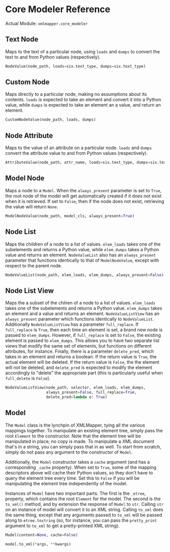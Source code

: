 Core Modeler Reference
======================

Actual Module: `xmlmapper.core_modeler`

Text Node
---------

Maps to the text of a particular node, using `loads` and `dumps`
to convert the text to and from Python values (respectively).

```python
NodeValue(node_path, loads=six.text_type, dumps=six.text_type)
```

Custom Node
-----------

Maps directly to a particular node, making no assumptions about
its contents.  `loads` is expected to take an element and convert
it into a Python value, while `dumps` is expected to take an
element an a value, and return an element.

```python
CustomNodeValue(node_path, loads, dumps)
```

Node Attribute
--------------

Maps to the value of an attribute on a particular node. `loads`
and `dumps` convert the attribute value to and from Python values
(respectively).

```python
AttributeValue(node_path, attr_name, loads=six.text_type, dumps=six.text_type)
```

Model Node
----------

Maps a node to a `Model`.  When the `always_present` parameter is set to
`True`, the root node of the model will get automatically created if it
does not exist when it is retrieved.  If set to `False`, then if the node
does not exist, retrieving the value will return `None`.

```python
ModelNodeValue(node_path, model_cls, always_present=True)
```

Node List
---------

Maps the children of a node to a list of values.  `elem_loads`
takes one of the subelements and returns a Python value,
while `elem_dumps` takes a Python value and returns an element.
`NodeValueList` also has an `always_present` parameter that functions
identically to that of `ModelNodeValue`, except with respect to the
parent node.

```python
NodeValueList(node_path, elem_loads, elem_dumps, always_present=False)
```

Node List View
--------------

Maps the a subset of the chilren of a node to a list of values. `elem_loads`
takes one of the subelements and returns a Python value.  `elem_dumps` takes
an element and a value and returns an element.  `NodeValueListView` has an
`always_present` parameter which functions identically to `NodeValueList`.
Additionally `NodeValueListView` has a parameter `full_replace`.  If
`full_replace` is `True`, then each time an element is set, a brand new
node is passed to `elem_dumps`.  However, if `full_replace` is set to `False`,
the existing element is passed to `elem_dumps`.  This allows you to have two
separate list views that modify the same set of elements, but functions on
different attributes, for instance.  Finally, there is a parameter
`delete_pred`, which takes in an element and returns a boolean.  If the
return value is `True`, the actual element will be deleted.  If the return
value is `False`, the the element will not be deleted, and `delete_pred`
is expected to modify the element accordingly to "delete" the appropriate
part (this is particularly useful when `full_delete` is `False`).

```python
NodeValueListView(node_path, selector, elem_loads, elem_dumps,
                  always_present=False, full_replace=True,
                  delete_pred=lambda e: True)
```

Model
-----

The `Model` class is the lynchpin of XMLMapper, tying all the various mappings
together.  To manipulate an existing element tree, simply pass the root
`Element` to the  constructor.  Note that the element tree will be manipulated
in place; no copy is made.  To manipulate a XML document that's in a string,
you can simply pass that in as well.  To start from scratch, simply do not pass
any argument to the constructor of `Model`.

Additionally, the `Model` constructor takes a `cache` argument (and has a
corresponding `_cache` property).  When set to `True`, some of the mapping
descriptors above will cache their Python values, so they don't have to query
the element tree every time.  Set this to `False` if you will be manipulating
the element tree independently of the model.

Instances of `Model` have two important parts.  The first is the `_etree`,
property, which contains the root `Element` for the model.  The second is the 
`to_xml()` method, and by extension the response of `Model` to `str`.  Calling
`str` on an instance of model will convert it to an XML string.  Calling
`to_xml` does the same thing, except that any arguments passed to `to_xml` will
be passed along to `etree.tostring` (so, for instance, you can pass the
`pretty_print` argument to `to_xml` to get a pretty-printed XML string).

```python
Model(content=None, cache=False)
```

```python
model.to_xml(*args, **kwargs)
```
